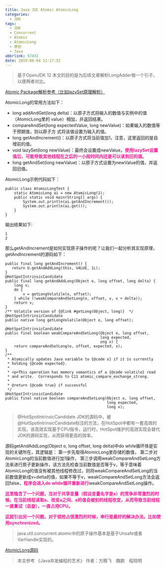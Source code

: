 ```yaml
---
title: Java JUC Atomic AtomicLong
categories:
  - JDK
tags:
  - JDK
  - Concurrent
  - Atomic
  - AtomicLong
  - 原创
  - Java
abbrlink: 57432
date: 2019-08-04 11:17:52
---
```


> 基于OpenJDK 12
> 本文的目的是为后续文章解析LongAdder做一个引子，以便两者对比。

<!-- more -->

[Atomic Package解析参考（比如lazySet原理解析）](https://www.jiankunking.com/java-concurrent-atomic-package.html)

AtomicLong的常用方法如下：
* long addAndGet(long delta)：以原子方式将输入的数值与实例中的值（AtomicLong里的
value）相加，并返回结果。
* compareAndSet(long expectedValue, long newValue)：如果输入的数值等于预期值，则以原子方
式将该值设置为输入的值。
* long getAndIncrement()：以原子方式将当前值加1，注意，这里返回的是自增前的值。
* void lazySet(long newValue)：最终会设置成newValue，<font color=DeepPink>**使用lazySet设置值后，可能导致其他线程在之后的一小段时间内还是可以读到旧的值**</font>。
* long getAndSet(long newValue)：以原子方式设置为newValue的值，并返回旧值。

AtomicLong示例代码如下：
```
public class AtomicLongTest {
    static AtomicLong ai = new AtomicLong(1);
    public static void main(String[] args) {
        System.out.println(ai.getAndIncrement());
        System.out.println(ai.get());
    }
}
```
输出结果如下:
```
1
2
```
那么getAndIncrement是如何实现原子操作的呢？让我们一起分析其实现原理，getAndIncrement的源码如下：
```
public final long getAndIncrement() {
   return U.getAndAddLong(this, VALUE, 1L);
}
@HotSpotIntrinsicCandidate
public final long getAndAddLong(Object o, long offset, long delta) {
    long v;
    do {
        v = getLongVolatile(o, offset);
    } while (!weakCompareAndSetLong(o, offset, v, v + delta));
    return v;
}
/** Volatile version of {@link #getLong(Object, long)}  */
@HotSpotIntrinsicCandidate
public native long getLongVolatile(Object o, long offset);

@HotSpotIntrinsicCandidate
public final boolean weakCompareAndSetLong(Object o, long offset,
                                           long expected,
                                           ong x) {
    return compareAndSetLong(o, offset, expected, x);
}
/**
 * Atomically updates Java variable to {@code x} if it is currently
 * holding {@code expected}.
 *
 * <p>This operation has memory semantics of a {@code volatile} read
 * and write.  Corresponds to C11 atomic_compare_exchange_strong.
 *
 * @return {@code true} if successful
 */
@HotSpotIntrinsicCandidate
public final native boolean compareAndSetLong(Object o, long offset,
                                              long expected,
                                              long x);
```
> @HotSpotIntrinsicCandidate JDK的源码中，被@HotSpotIntrinsicCandidate标注的方法，在HotSpot中都有一套高效的实现，该高效实现基于CPU指令，运行时，HotSpot维护的高效实现会替代JDK的源码实现，从而获得更高的效率。

源码getAndAddLong(Object o, long offset, long delta)中do while循环体是实现的关键所在，其逻辑是：
第一步先取得AtomicLong里存储的数值，
第二步对AtomicLong的当前数值进行加1操作，
第三步调用weakCompareAndSetLong方法来进行原子更新操作，该方法先检查当前数值是否等于v，等于意味着AtomicLong的值没有被其他线程修改过，则将weakCompareAndSetLong的当前数值更新成v+delta的值，如果不等于v，weakCompareAndSetLong方法会返回false，<font color=DeepPink>**程序会进入do while循环重新进行**</font>weakCompareAndSetLong操作。

<font color=DeepPink>**这里隐含了一个问题，当对于共享变量（假设变量名字是a）的竞争非常激烈的时候，在当前线程读取a、改变a之间，a的值会被别的线程改变，从而导致当前线程一直重试（自旋），一直占用CPU。**</font>

<font color=DeepPink>**这就引出另一个问题，对于锁抢占很激烈的时候，串行是最好的解决办法。比如使用synchronized。**</font>

> java.util.concurrent.atomic中的原子操作基本是基于Unsafe或者VarHandle实现的。

[AtomicLong源码](https://github.com/jiankunking/openjdk12/blob/master/src/java.base/share/classes/java/util/concurrent/atomic/AtomicLong.java)

> 本文参考 《Java并发编程的艺术》 作者：方腾飞　魏鹏　程晓明

